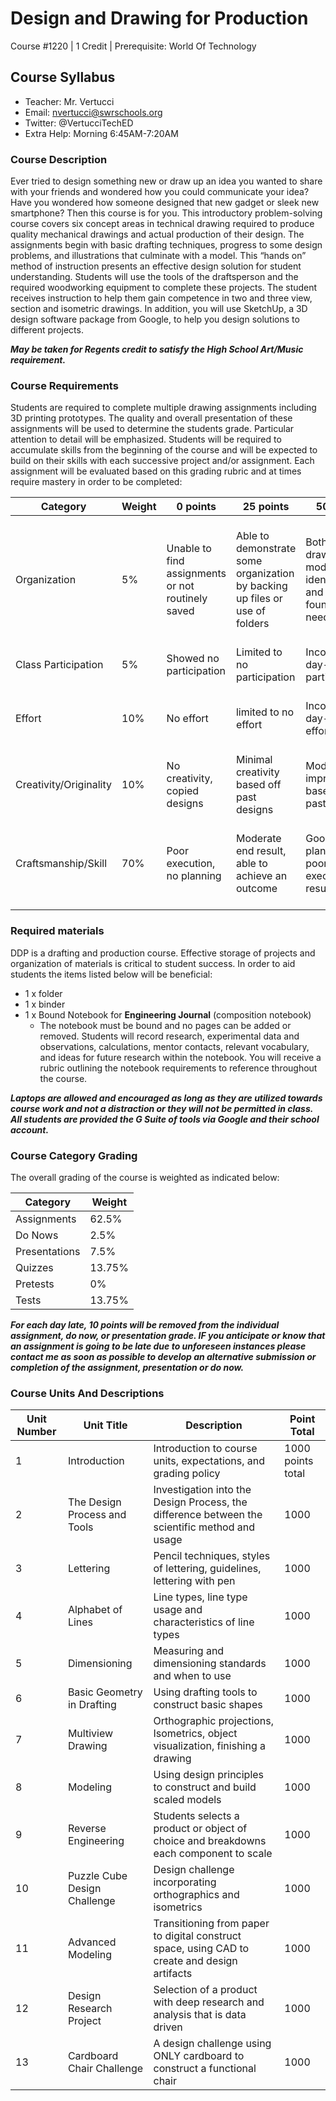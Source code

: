 # Design and Drawing for Production

Course #1220 | 1 Credit | Prerequisite: World Of Technology

## Course Syllabus

  - Teacher: Mr. Vertucci
  - Email: nvertucci@swrschools.org
  - Twitter: @VertucciTechED
  - Extra Help: Morning 6:45AM-7:20AM

### Course Description

Ever tried to design something new or draw up an idea you wanted to share with your friends and wondered how you could communicate your idea? Have you wondered how someone designed that new gadget or sleek new smartphone? Then this course is for you. This introductory problem-solving course covers six concept areas in technical drawing required to produce quality mechanical drawings and actual production of their design. The assignments begin with basic drafting techniques, progress to some design problems, and illustrations that culminate with a model. This “hands on” method of instruction presents an effective design solution for student understanding. Students will use the tools of the draftsperson and the required woodworking equipment to complete these projects. The student receives instruction to help them gain competence in two and three view, section and isometric drawings. In addition, you will use SketchUp, a 3D design software package from Google, to help you design solutions to different projects.

***May be taken for Regents credit to satisfy the High School Art/Music requirement.***

### Course Requirements

Students are required to complete multiple drawing assignments including 3D printing prototypes.  The quality and overall presentation of these assignments will be used to determine the students grade.  Particular attention to detail will be emphasized. Students will be required to accumulate skills from the beginning of the course and will be expected to build on their skills with each successive project and/or assignment. Each assignment will be evaluated based on this grading rubric and at times require mastery in order to be completed:

| Category | Weight | 0 points  | 25 points | 50 points | 75 points | 100 points |
| ------------- | ------------- | ------------- | ------------- | ------------- | ------------- | ------------- |
| Organization | 5% | Unable to find assignments or not routinely saved | Able to demonstrate some organization by backing up files or use of folders | Both drawings and models are identifiable and can be found if needed | All drawings are in a folder and models organized by folders in Google Drive | All drawings are in a folder labeled correctly and models organized by folders in Google Drive labeled correctly |
| Class Participation | 5% | Showed no participation | Limited to no participation | Inconsistent day-to-day participation | Participated only when needed  | Engaged daily and actively participated |
| Effort | 10% | No effort | limited to no effort | Inconsistent day-to-day effort | Showed effort only when needed or routinely directed | Continuous day-to-day effort with or without direction |
| Creativity/Originality | 10% | No creativity, copied designs | Minimal creativity based off past designs | Moderate improvements based off past designs | Complete overhaul of past or found designs | Completely new idea/design |
| Craftsmanship/Skill | 70% | Poor execution, no planning | Moderate end result, able to achieve an outcome | Good planning but poorly executed end result | Good planning and good end result although not what had been designed or communicated | Great planning & execution able to achieve what had been designed or communicated |


### Required materials

DDP is a drafting and production course. Effective storage of projects and organization of materials is critical to student success. In order to aid students the items listed below will be beneficial:

- 1 x folder
- 1 x binder
- 1 x Bound Notebook for **Engineering Journal**  (composition notebook)
    - The notebook must be bound and no pages can be added or removed. Students will record research, experimental data and observations, calculations, mentor contacts, relevant vocabulary, and ideas for future research within the notebook. You will receive a rubric outlining the notebook requirements to reference throughout the course.

***Laptops are allowed and encouraged as long as they are utilized towards course work and not a distraction or they will not be permitted in class. All students are provided the G Suite of tools via Google and their school account.***

### Course Category Grading

The overall grading of the course is weighted as indicated below:

| Category | Weight |
| ------------- | ------------- |
| Assignments | 62.5% |
| Do Nows | 2.5% |
| Presentations | 7.5% |
| Quizzes | 13.75% |
| Pretests | 0% |
| Tests | 13.75% |

***For each day late, 10 points will be removed from the individual assignment, do now, or presentation grade. IF you anticipate or know that an assignment is going to be late due to unforeseen instances please contact me as soon as possible to develop an alternative submission or completion of the assignment, presentation or do now.***

### Course Units And Descriptions

| Unit Number | Unit Title | Description | Point Total |
| ------------- | ------------- | ------------- | ------------- |
| 1 | Introduction  | Introduction to course units, expectations, and grading policy | 1000 points total |
| 2 | The Design Process and Tools | Investigation into the Design Process, the difference between the scientific method and usage | 1000 |
| 3 | Lettering | Pencil techniques, styles of lettering, guidelines, lettering with pen | 1000 |
| 4 | Alphabet of Lines | Line types, line type usage and characteristics of line types | 1000 |
| 5 | Dimensioning | Measuring and dimensioning standards and when to use | 1000 |
| 6 | Basic Geometry in Drafting | Using drafting tools to construct basic shapes | 1000 |
| 7 | Multiview Drawing | Orthographic projections, Isometrics, object visualization, finishing a drawing | 1000 |
| 8 | Modeling | Using design principles to construct and build scaled models | 1000 |
| 9 | Reverse Engineering | Students selects a product or object of choice and breakdowns each component to scale | 1000 |
| 10 | Puzzle Cube Design Challenge | Design challenge incorporating orthographics and isometrics | 1000 |
| 11 | Advanced Modeling | Transitioning from paper to digital construct space, using CAD to create and design artifacts | 1000 |
| 12 | Design Research Project | Selection of a product with deep research and  analysis that is data driven | 1000 |
| 13 | Cardboard Chair Challenge | A design challenge using ONLY cardboard to construct a functional chair | 1000 |
